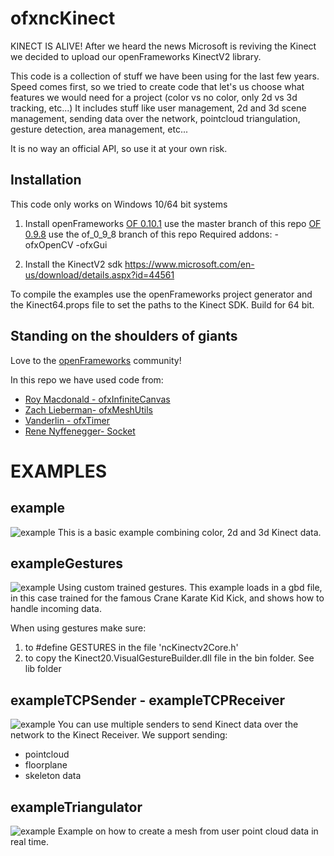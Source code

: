 # ofxncKinect

KINECT IS ALIVE! After we heard the news Microsoft is reviving the Kinect we decided to upload our openFrameworks KinectV2 library.

This code is a collection of stuff we have been using for the last few years.
Speed comes first, so we tried to create code that let's us choose what features we would need for a project (color vs no color, only 2d vs 3d tracking, etc...)
It includes stuff like user management, 2d and 3d scene management, sending data over the network, pointcloud triangulation, gesture detection, area management, etc...

It is no way an official API, so use it at your own risk. 

## Installation
This code only works on Windows 10/64 bit systems

1. Install openFrameworks
[OF 0.10.1](https://openframeworks.cc/download/) use the master branch of this repo
[OF 0.9.8](https://openframeworks.cc/download/older/) use the of_0_9_8 branch of this repo
Required addons:
-ofxOpenCV
-ofxGui

2. Install the KinectV2 sdk
https://www.microsoft.com/en-us/download/details.aspx?id=44561

To compile the examples use the openFrameworks project generator and the Kinect64.props file to set the paths to the Kinect SDK.  Build for 64 bit.

## Standing on the shoulders of giants
Love to the [openFrameworks](https://openframeworks.cc/) community!

In this repo we have used code from:
- [Roy Macdonald - ofxInfiniteCanvas](https://github.com/roymacdonald/ofxInfiniteCanvas)
- [Zach Lieberman- ofxMeshUtils](https://github.com/ofZach/ofxMeshUtils)
- [Vanderlin - ofxTimer](https://github.com/vanderlin/ofxTimer)
- [Rene Nyffenegger- Socket](https://github.com/ReneNyffenegger/Socket.cpp)

# EXAMPLES

## example
![example](https://raw.githubusercontent.com/wearenocomputer/ofxncKinect/master/images/2.jpg)
This is a basic example combining color, 2d and 3d Kinect data.
 
## exampleGestures

![example](https://raw.githubusercontent.com/wearenocomputer/ofxncKinect/master/images/4.gif)
Using custom trained gestures.
This example loads in a gbd file, in this case trained for the famous Crane Karate Kid Kick, and shows how to handle incoming data.

When using gestures make sure:
1. to #define GESTURES in the file 'ncKinectv2Core.h'
2. to copy the Kinect20.VisualGestureBuilder.dll file in the bin folder. See lib folder

 
## exampleTCPSender - exampleTCPReceiver

![example](https://raw.githubusercontent.com/wearenocomputer/ofxncKinect/master/images/3.jpg)
You can use multiple senders to send Kinect data over the network to the Kinect Receiver.
We support sending:
- pointcloud
- floorplane
- skeleton data

## exampleTriangulator
![example](https://raw.githubusercontent.com/wearenocomputer/ofxncKinect/master/images/1.jpg)
Example on how to create a mesh from user point cloud data in real time.

